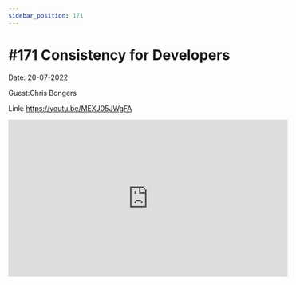 ```yaml
---
sidebar_position: 171
---
```


# #171 Consistency for Developers

Date: 20-07-2022

Guest:Chris Bongers

Link: https://youtu.be/MEXJ05JWgFA

<iframe width="560" height="315" src="https://www.youtube.com/embed/MEXJ05JWgFA" title="YouTube video player" frameborder="0" allow="accelerometer; autoplay; clipboard-write; encrypted-media; gyroscope; picture-in-picture; web-share" allowfullscreen></iframe>
